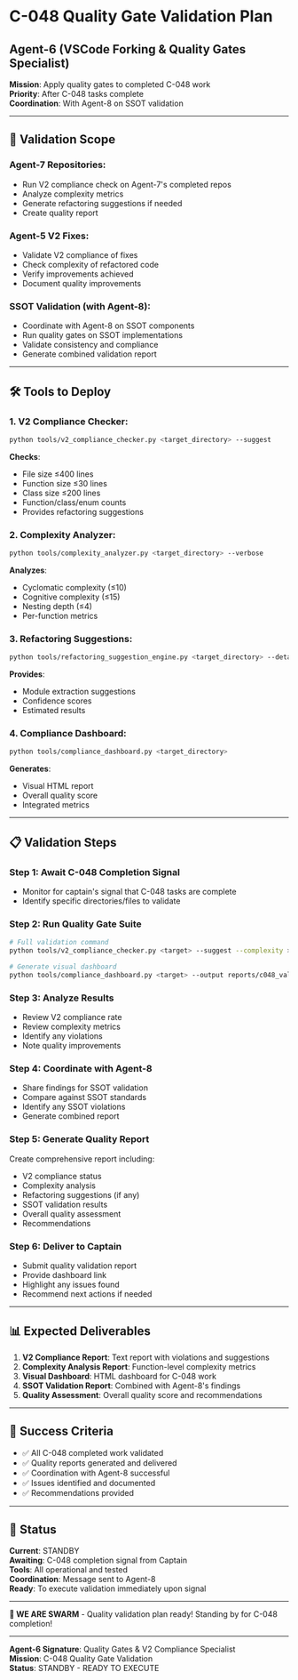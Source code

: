 # C-048 Quality Gate Validation Plan
## Agent-6 (VSCode Forking & Quality Gates Specialist)

**Mission**: Apply quality gates to completed C-048 work  
**Priority**: After C-048 tasks complete  
**Coordination**: With Agent-8 on SSOT validation

---

## 🎯 **Validation Scope**

### **Agent-7 Repositories**:
- Run V2 compliance check on Agent-7's completed repos
- Analyze complexity metrics
- Generate refactoring suggestions if needed
- Create quality report

### **Agent-5 V2 Fixes**:
- Validate V2 compliance of fixes
- Check complexity of refactored code
- Verify improvements achieved
- Document quality improvements

### **SSOT Validation** (with Agent-8):
- Coordinate with Agent-8 on SSOT components
- Run quality gates on SSOT implementations
- Validate consistency and compliance
- Generate combined validation report

---

## 🛠️ **Tools to Deploy**

### **1. V2 Compliance Checker**:
```bash
python tools/v2_compliance_checker.py <target_directory> --suggest
```

**Checks**:
- File size ≤400 lines
- Function size ≤30 lines
- Class size ≤200 lines
- Function/class/enum counts
- Provides refactoring suggestions

### **2. Complexity Analyzer**:
```bash
python tools/complexity_analyzer.py <target_directory> --verbose
```

**Analyzes**:
- Cyclomatic complexity (≤10)
- Cognitive complexity (≤15)
- Nesting depth (≤4)
- Per-function metrics

### **3. Refactoring Suggestions**:
```bash
python tools/refactoring_suggestion_engine.py <target_directory> --detailed
```

**Provides**:
- Module extraction suggestions
- Confidence scores
- Estimated results

### **4. Compliance Dashboard**:
```bash
python tools/compliance_dashboard.py <target_directory>
```

**Generates**:
- Visual HTML report
- Overall quality score
- Integrated metrics

---

## 📋 **Validation Steps**

### **Step 1: Await C-048 Completion Signal**
- Monitor for captain's signal that C-048 tasks are complete
- Identify specific directories/files to validate

### **Step 2: Run Quality Gate Suite**
```bash
# Full validation command
python tools/v2_compliance_checker.py <target> --suggest --complexity > validation_report.txt

# Generate visual dashboard
python tools/compliance_dashboard.py <target> --output reports/c048_validation
```

### **Step 3: Analyze Results**
- Review V2 compliance rate
- Review complexity metrics
- Identify any violations
- Note quality improvements

### **Step 4: Coordinate with Agent-8**
- Share findings for SSOT validation
- Compare against SSOT standards
- Identify any SSOT violations
- Generate combined report

### **Step 5: Generate Quality Report**
Create comprehensive report including:
- V2 compliance status
- Complexity analysis
- Refactoring suggestions (if any)
- SSOT validation results
- Overall quality assessment
- Recommendations

### **Step 6: Deliver to Captain**
- Submit quality validation report
- Provide dashboard link
- Highlight any issues found
- Recommend next actions if needed

---

## 📊 **Expected Deliverables**

1. **V2 Compliance Report**: Text report with violations and suggestions
2. **Complexity Analysis Report**: Function-level complexity metrics
3. **Visual Dashboard**: HTML dashboard for C-048 work
4. **SSOT Validation Report**: Combined with Agent-8's findings
5. **Quality Assessment**: Overall quality score and recommendations

---

## 🎯 **Success Criteria**

- ✅ All C-048 completed work validated
- ✅ Quality reports generated and delivered
- ✅ Coordination with Agent-8 successful
- ✅ Issues identified and documented
- ✅ Recommendations provided

---

## 📝 **Status**

**Current**: STANDBY  
**Awaiting**: C-048 completion signal from Captain  
**Tools**: All operational and tested  
**Coordination**: Message sent to Agent-8  
**Ready**: To execute validation immediately upon signal

---

**🐝 WE ARE SWARM** - Quality validation plan ready! Standing by for C-048 completion!

---

**Agent-6 Signature**: Quality Gates & V2 Compliance Specialist  
**Mission**: C-048 Quality Gate Validation  
**Status**: STANDBY - READY TO EXECUTE



